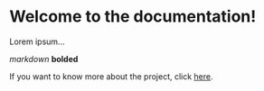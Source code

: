 # Welcome to the documentation!

Lorem ipsum...

_markdown_ **bolded**

If you want to know more about the project, click [here](about.md).